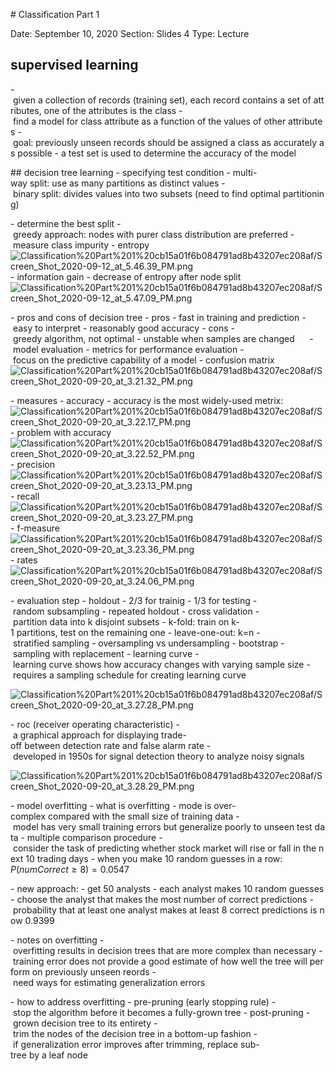 # Classification Part 1

Date: September 10, 2020
Section: Slides 4
Type: Lecture

## supervised learning
- given a collection of records (training set), each record contains a set of attributes, one of the attributes is the class
- find a model for class attribute as a function of the values of other attributes
- goal: previously unseen records should be assigned a class as accurately as possible
- a test set is used to determine the accuracy of the model

## decision tree learning
- specifying test condition
- multi-way split: use as many partitions as distinct values
- binary split: divides values into two subsets (need to find optimal partitioning)

- determine the best split
  - greedy approach: nodes with purer class distribution are preferred
- measure class impurity
  - entropy
![Classification%20Part%201%20cb15a01f6b084791ad8b43207ec208af/Screen_Shot_2020-09-12_at_5.46.39_PM.png](Classification%20Part%201%20cb15a01f6b084791ad8b43207ec208af/Screen_Shot_2020-09-12_at_5.46.39_PM.png)
- information gain
  - decrease of entropy after node split
![Classification%20Part%201%20cb15a01f6b084791ad8b43207ec208af/Screen_Shot_2020-09-12_at_5.47.09_PM.png](Classification%20Part%201%20cb15a01f6b084791ad8b43207ec208af/Screen_Shot_2020-09-12_at_5.47.09_PM.png)

- pros and cons of decision tree
  - pros
    - fast in training and prediction
    - easy to interpret
    - reasonably good accuracy
  - cons
    - greedy algorithm, not optimal
    - unstable when samples are changed
    
- model evaluation
  - metrics for performance evaluation
    - focus on the predictive capability of a model
    - confusion matrix
![Classification%20Part%201%20cb15a01f6b084791ad8b43207ec208af/Screen_Shot_2020-09-20_at_3.21.32_PM.png](Classification%20Part%201%20cb15a01f6b084791ad8b43207ec208af/Screen_Shot_2020-09-20_at_3.21.32_PM.png)

- measures
  - accuracy
    - accuracy is the most widely-used metrix:
![Classification%20Part%201%20cb15a01f6b084791ad8b43207ec208af/Screen_Shot_2020-09-20_at_3.22.17_PM.png](Classification%20Part%201%20cb15a01f6b084791ad8b43207ec208af/Screen_Shot_2020-09-20_at_3.22.17_PM.png)
  - problem with accuracy
![Classification%20Part%201%20cb15a01f6b084791ad8b43207ec208af/Screen_Shot_2020-09-20_at_3.22.52_PM.png](Classification%20Part%201%20cb15a01f6b084791ad8b43207ec208af/Screen_Shot_2020-09-20_at_3.22.52_PM.png)
  - precision
![Classification%20Part%201%20cb15a01f6b084791ad8b43207ec208af/Screen_Shot_2020-09-20_at_3.23.13_PM.png](Classification%20Part%201%20cb15a01f6b084791ad8b43207ec208af/Screen_Shot_2020-09-20_at_3.23.13_PM.png)
  - recall
![Classification%20Part%201%20cb15a01f6b084791ad8b43207ec208af/Screen_Shot_2020-09-20_at_3.23.27_PM.png](Classification%20Part%201%20cb15a01f6b084791ad8b43207ec208af/Screen_Shot_2020-09-20_at_3.23.27_PM.png)
  - f-measure
![Classification%20Part%201%20cb15a01f6b084791ad8b43207ec208af/Screen_Shot_2020-09-20_at_3.23.36_PM.png](Classification%20Part%201%20cb15a01f6b084791ad8b43207ec208af/Screen_Shot_2020-09-20_at_3.23.36_PM.png)
  - rates
![Classification%20Part%201%20cb15a01f6b084791ad8b43207ec208af/Screen_Shot_2020-09-20_at_3.24.06_PM.png](Classification%20Part%201%20cb15a01f6b084791ad8b43207ec208af/Screen_Shot_2020-09-20_at_3.24.06_PM.png)

- evaluation step
  - holdout
    - 2/3 for trainig
    - 1/3 for testing
  - random subsampling
    - repeated holdout
  - cross validation
    - partition data into k disjoint subsets
    - k-fold: train on k-1 partitions, test on the remaining one
    - leave-one-out: k=n
  - stratified sampling
  - oversampling vs undersampling
  - bootstrap
  - sampling with replacement
  - learning curve
    - learning curve shows how accuracy changes with varying sample size
    - requires a sampling schedule for creating learning curve

![Classification%20Part%201%20cb15a01f6b084791ad8b43207ec208af/Screen_Shot_2020-09-20_at_3.27.28_PM.png](Classification%20Part%201%20cb15a01f6b084791ad8b43207ec208af/Screen_Shot_2020-09-20_at_3.27.28_PM.png)

- roc (receiver operating characteristic)
  - a graphical approach for displaying trade-off between detection rate and false alarm rate
  - developed in 1950s for signal detection theory to analyze noisy signals

![Classification%20Part%201%20cb15a01f6b084791ad8b43207ec208af/Screen_Shot_2020-09-20_at_3.28.29_PM.png](Classification%20Part%201%20cb15a01f6b084791ad8b43207ec208af/Screen_Shot_2020-09-20_at_3.28.29_PM.png)

- model overfitting
  - what is overfitting
    - mode is over-complex compared with the small size of training data
    - model has very small training errors but generalize poorly to unseen test data
  - multiple comparison procedure
    - consider the task of predicting whether stock market will rise or fall in the next 10 trading days
    - when you make 10 random guesses in a row: $P(numCorrect≥8)=0.0547$

- new approach:
  - get 50 analysts
  - each analyst makes 10 random guesses
  - choose the analyst that makes the most number of correct predictions
  - probability that at least one analyst makes at least 8 correct predictions is now 0.9399

- notes on overfitting
  - overfitting results in decision trees that are more complex than necessary
  - training error does not provide a good estimate of how well the tree will perform on previously unseen reords
  - need ways for estimating generalization errors

- how to address overfitting
  - pre-pruning (early stopping rule)
  - stop the algorithm before it becomes a fully-grown tree
  - post-pruning
  - grown decision tree to its entirety
  - trim the nodes of the decision tree in a bottom-up fashion
  - if generalization error improves after trimming, replace sub-tree by a leaf node
